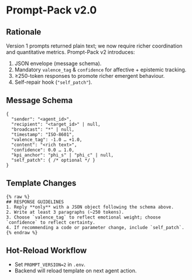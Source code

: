 # Prompt-Pack v2.0

## Rationale
Version 1 prompts returned plain text; we now require richer coordination and quantitative metrics. Prompt-Pack v2 introduces:

1. JSON envelope (message schema).
2. Mandatory `valence_tag` & `confidence` for affective + epistemic tracking.
3. ≥250-token responses to promote richer emergent behaviour.
4. Self-repair hook (`"self_patch"`).

## Message Schema
```jsonc
{
  "sender": "<agent_id>",
  "recipient": "<target_id>" | null,
  "broadcast": "*" | null,
  "timestamp": "ISO-8601",
  "valence_tag": -1.0 … +1.0,
  "content": "<rich text>",
  "confidence": 0.0 … 1.0,
  "kpi_anchor": "phi_s" | "phi_c" | null,
  "self_patch": { /* optional */ }
}
```

## Template Changes
```jinja2
{% raw %}
## RESPONSE GUIDELINES
1. Reply **only** with a JSON object following the schema above.
2. Write at least 3 paragraphs (~250 tokens).
3. Choose `valence_tag` to reflect emotional weight; choose `confidence` to reflect certainty.
4. If recommending a code or parameter change, include `self_patch`.
{% endraw %}
```

## Hot-Reload Workflow
* Set `PROMPT_VERSION=2` in `.env`.
* Backend will reload template on next agent action.
